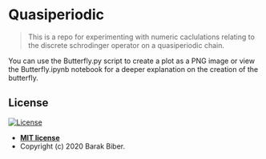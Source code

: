 # Quasiperiodic

> This is a repo for experimenting with numeric caclulations relating to the discrete schrodinger operator on a quasiperiodic chain.

You can use the Butterfly.py script to create a plot as a PNG image or view the Butterfly.ipynb notebook for a deeper explanation on the creation of the butterfly.

## License

[![License](http://img.shields.io/:license-mit-blue.svg?style=flat-square)](http://badges.mit-license.org)

- **[MIT license](http://opensource.org/licenses/mit-license.php)**
- Copyright (c) 2020 Barak Biber.
